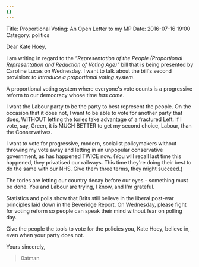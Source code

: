 ```yaml
---
{}
---
```


Title: Proportional Voting: An Open Letter to my MP
Date: 2016-07-16 19:00
Category: politics

Dear Kate Hoey,

I am writing in regard to the _"Representation of the People (Proportional Representation and Reduction of Voting Age)"_ bill that is being presented by Caroline Lucas on Wednesday. I want to talk about the bill's second provision: _to introduce a proportional voting system_.

A proportional voting system where everyone's vote counts is a progressive reform to our democracy whose time *has come*.

I want the Labour party to be the party to best represent the people. On the occasion that it does not, I want to be able to vote for another party that does, WITHOUT letting the tories take advantage of a fractured Left. If I vote, say, Green, it is MUCH BETTER to get my second choice, Labour, than the Conservatives.

I want to vote for progressive, modern, socialist policymakers without throwing my vote away and letting in an unpopular conservative government, as has happened TWICE now.
(You will recall last time this happened, they privatised our railways. This time they're doing their best to do the same with our NHS. Give them three terms, they might succeed.)

The tories are letting our country decay before our eyes - something must be done. You and Labour are trying, I know, and I'm grateful.

Statistics and polls show that Brits still believe in the liberal post-war principles laid down in the Beveridge Report.  On Wednesday, please fight for voting reform so people can speak their mind without fear on polling day.

Give the people the tools to vote for the policies you, Kate Hoey, believe in, even when your party does not.

Yours sincerely,

> 0atman
